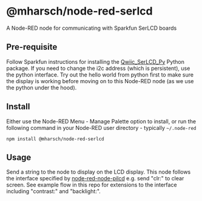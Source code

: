 # @mharsch/node-red-serlcd

A Node-RED node for communicating with Sparkfun SerLCD boards


## Pre-requisite

Follow Sparkfun instructions for installing the [Qwiic_SerLCD_Py](https://github.com/sparkfun/Qwiic_SerLCD_Py)
Python package.  If you need to change the i2c address (which is persistent), use the python interface.
Try out the hello world from python first to make sure the display is working before moving on to this
Node-RED node (as we use the python under the hood).

## Install

Either use the Node-RED Menu - Manage Palette option to install, or run the following
command in your Node-RED user directory - typically `~/.node-red`

    npm install @mharsch/node-red-serlcd

## Usage

Send a string to the node to display on the LCD display.  This node follows the interface specified by
[node-red-node-pilcd](https://flows.nodered.org/node/node-red-node-pilcd)
e.g. send "clr:" to clear screen.  See example flow in this repo for extensions to the interface including
"contrast:" and "backlight:".


